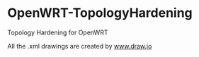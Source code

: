 OpenWRT-TopologyHardening
=========================

Topology Hardening for OpenWRT

All the .xml drawings are created by www.draw.io
